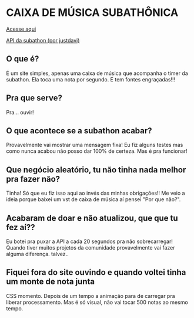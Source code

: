 # CAIXA DE MÚSICA SUBATHÔNICA

<a href="https://navomeister.github.io/musicathon/">Acesse aqui</a>

<a href="https://subathon-api.justdavi.dev/api/docs">API da subathon (por justdavi)</a>

## O que é?
É um site simples, apenas uma caixa de música que acompanha o timer da subathon. Ela toca uma nota por segundo. E tem fontes engraçadas!!!

## Pra que serve?
Pra... ouvir!

## O que acontece se a subathon acabar?
Provavelmente vai mostrar uma mensagem fixa! Eu fiz alguns testes mas como nunca acabou não posso dar 100% de certeza. Mas é pra funcionar!

## Que negócio aleatório, tu não tinha nada melhor pra fazer não?
Tinha! Só que eu fiz isso aqui ao invés das minhas obrigações!! Me veio a ideia porque baixei um vst de caixa de música aí pensei "Por que não?". 

## Acabaram de doar e não atualizou, que que tu fez aí??
Eu botei pra puxar a API a cada 20 segundos pra não sobrecarregar! Quando tiver muitos projetos da comunidade provavelmente vai fazer alguma diferença. talvez..

## Fiquei fora do site ouvindo e quando voltei tinha um monte de nota junta
CSS momento. Depois de um tempo a animação para de carregar pra liberar processamento. Mas é só visual, não vai tocar 500 notas ao mesmo tempo.
